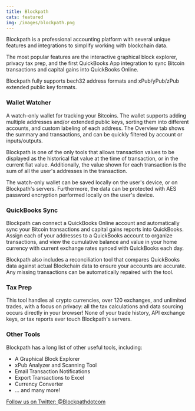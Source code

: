 ```yaml
---
title: Blockpath
cats: featured
img: /images/blockpath.png
---
```

Blockpath is a professional accounting platform with several unique features and integrations to simplify working with blockchain data.

The most popular features are the interactive graphical block explorer, privacy tax prep, and the first QuickBooks App integration to sync Bitcoin transactions and capital gains into QuickBooks Online.

Blockpath fully supports bech32 address formats and xPub/yPub/zPub extended public key formats. 


### Wallet Watcher

A watch-only wallet for tracking your Bitcoins. The wallet supports adding multiple addresses and/or extended public keys, sorting them into different accounts, and custom labeling of each address. The Overview tab shows the summary and transactions, and can be quickly filtered by account or inputs/outputs.

Blockpath is one of the only tools that allows transaction values to be displayed as the historical fiat value at the time of transaction, or in the current fiat value. Additionally, the value shown for each transaction is the sum of all the user's addresses in the transaction.

The watch-only wallet can be saved locally on the user's device, or on Blockpath's servers. Furthermore, the data can be protected with AES password encryption performed locally on the user's device. 


### QuickBooks Sync

Blockpath can connect a QuickBooks Online account and automatically sync your Bitcoin transactions and capital gains reports into QuickBooks. Assign each of your addresses to a QuickBooks account to organize transactions, and view the cumulative balance and value in your home currency with current exchange rates synced with QuickBooks each day.

Blockpath also includes a reconciliation tool that compares QuickBooks data against actual Blockchain data to ensure your accounts are accurate. Any missing transactions can be automatically repaired with the tool.

### Tax Prep

This tool handles all crypto currencies, over 120 exchanges, and unlimited trades, with a focus on privacy: all the tax calculations and data sourcing occurs directly in your browser! None of your trade history, API exchange keys, or tax reports ever touch Blockpath's servers. 

### Other Tools

Blockpath has a long list of other useful tools, including:
<ul>
    <li> A Graphical Block Explorer </li>
    <li> xPub Analyzer and Scanning Tool </li>
    <li> Email Transaction Notifications </li>
    <li> Export Transactions to Excel </li>
    <li> Currency Converter </li>
    <li> ... and many more! </li>
</ul>


<p style="margin-bottom: 20px;"><a class="social-link" href="https://twitter.com/Blockpathdotcom" class="twitter-follow-button" data-show-count="false" data-size="large">Follow us on Twitter: @Blockpathdotcom</a></p>

